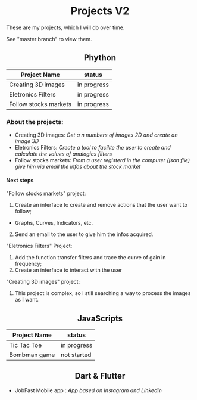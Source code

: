 <h1 align="center"> Projects V2 </h1>

These are my projects, which I will do over time.

See "master branch" to view them.

<h2 align="center"> Phython </h2>

<div align="center">

|      Project Name     |   status    |
|-----------------------|-------------|
| Creating 3D images    | in progress |
| Eletronics Filters    | in progress |
| Follow stocks markets | in progress |

</div>


### About the projects:
- Creating 3D images: *Get a n numbers of images 2D and create an image 3D*
- Eletronics Filters: *Create a tool to facilite the user to create and calculate the values of analogics filters*
- Follow stocks markets: *From a user registerd in the computer (json file) give him via email the infos about the stock market* 

#### Next steps

"Follow stocks markets" project: 
1. Create an interface to create and remove actions that the user want to follow;
  - Graphs, Curves, Indicators, etc.
2. Send an email to the user to give him the infos acquired.

"Eletronics Filters" Project:
1. Add the function transfer filters and trace the curve of gain in frequency;
2. Create an interface to interact with the user

"Creating 3D images" project: 
1. This project is complex, so i still searching a way to process the images as I want.

<h2 align="center"> JavaScripts </h2>

<div align="center">

|      Project Name     |   status    |
|-----------------------|-------------|
| Tic Tac Toe           | in progress |
| Bombman game          | not started |

</div>


<h2 align="center"> Dart & Flutter </h2>

- JobFast Mobile app : *App based on Instagram and Linkedin*
